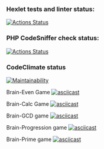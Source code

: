 ### Hexlet tests and linter status:
[![Actions Status](https://github.com/aktm1982/php-project-lvl1/workflows/hexlet-check/badge.svg)](https://github.com/aktm1982/php-project-lvl1/actions)

### PHP CodeSniffer check status:
[![Actions Status](https://github.com/aktm1982/php-project-lvl1/workflows/phpcs-check/badge.svg)](https://github.com/aktm1982/php-project-lvl1/actions)

### CodeClimate status
[![Maintainability](https://api.codeclimate.com/v1/badges/a99a88d28ad37a79dbf6/maintainability)](https://codeclimate.com/github/codeclimate/codeclimate/maintainability)

Brain-Even Game
[![asciicast](https://asciinema.org/a/VPBhKxF6TZH0cYEZXWssdnq9Z.png)](https://asciinema.org/a/VPBhKxF6TZH0cYEZXWssdnq9Z)

Brain-Calc Game
[![asciicast](https://asciinema.org/a/yk1ZmRRWWJyDEDWL0JdFC8aBg.png)](https://asciinema.org/a/yk1ZmRRWWJyDEDWL0JdFC8aBg)

Brain-GCD game
[![asciicast](https://asciinema.org/a/y4gCCQXtJWKxfbt1oGpuzm8mC.png)](https://asciinema.org/a/y4gCCQXtJWKxfbt1oGpuzm8mC)

Brain-Progression game
[![asciicast](https://https://asciinema.org/a/588SvwAGagXWvXLqYptZ8Jvi4.png)](https://asciinema.org/a/588SvwAGagXWvXLqYptZ8Jvi4)

Brain-Prime game
[![asciicast](https://https://asciinema.org/a/uchDOLkR9RL7wLXddCjG3IObT.png)](https://asciinema.org/a/uchDOLkR9RL7wLXddCjG3IObT)
